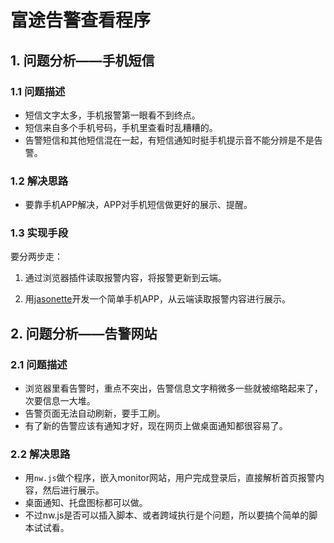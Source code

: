 # 富途告警查看程序



## 1. 问题分析——手机短信

### 1.1 问题描述

* 短信文字太多，手机报警第一眼看不到终点。
* 短信来自多个手机号码，手机里查看时乱糟糟的。
* 告警短信和其他短信混在一起，有短信通知时挺手机提示音不能分辨是不是告警。

### 1.2 解决思路

* 要靠手机APP解决，APP对手机短信做更好的展示、提醒。

### 1.3 实现手段

要分两步走：

1. 通过浏览器插件读取报警内容，将报警更新到云端。

2. 用[jasonette](http://jasonette.com/)开发一个简单手机APP，从云端读取报警内容进行展示。

## 2. 问题分析——告警网站

### 2.1 问题描述

* 浏览器里看告警时，重点不突出，告警信息文字稍微多一些就被缩略起来了，次要信息一大堆。
* 告警页面无法自动刷新，要手工刷。
* 有了新的告警应该有通知才好，现在网页上做桌面通知都很容易了。

### 2.2 解决思路

* 用`nw.js`做个程序，嵌入monitor网站，用户完成登录后，直接解析首页报警内容，然后进行展示。
* 桌面通知、托盘图标都可以做。
* 不过nw.js是否可以插入脚本、或者跨域执行是个问题，所以要搞个简单的脚本试试看。

